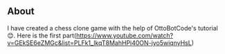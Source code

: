 ## About
I have created a chess clone game with the help of OttoBotCode's tutorial😊. Here is the first part(https://www.youtube.com/watch?v=GEkSE6eZMGc&list=PLFk1_lkqT8MahHPi40ON-jyo5wiqnyHsL)
